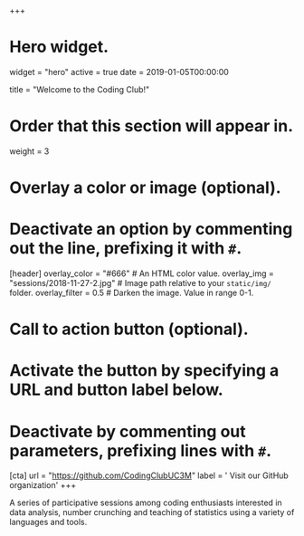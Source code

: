 +++
# Hero widget.
widget = "hero"
active = true
date = 2019-01-05T00:00:00

title = "Welcome to the Coding Club!"

# Order that this section will appear in.
weight = 3

# Overlay a color or image (optional).
#   Deactivate an option by commenting out the line, prefixing it with `#`.
[header]
  overlay_color = "#666"  # An HTML color value.
  overlay_img = "sessions/2018-11-27-2.jpg"  # Image path relative to your `static/img/` folder.
  overlay_filter = 0.5  # Darken the image. Value in range 0-1.

# Call to action button (optional).
#   Activate the button by specifying a URL and button label below.
#   Deactivate by commenting out parameters, prefixing lines with `#`.
[cta]
  url = "https://github.com/CodingClubUC3M"
  label = '<i class="fab fa-github"></i> Visit our GitHub organization'
+++

A series of participative sessions among coding enthusiasts interested in data analysis, number crunching and teaching of statistics using a variety of languages and tools.
